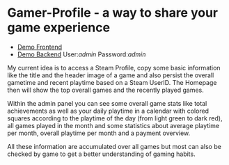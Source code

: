 # Gamer-Profile - a way to share your game experience

- [Demo Frontend](https://gamer-profile.kochniss.com)
- [Demo Backend](https://gamer-profile.kochniss.com/admin/) User:*admin* Password:*admin*

My current idea is to access a Steam Profile, copy some basic information like the
title and the header image of a game and also persist the overall gametime and
recent playtime based on a Steam UserID. The Homepage then will show the top
overall games and the recently played games.

Within the admin panel you can see some overall game stats like total achievements as well as
your daily playtime in a calendar with colored squares according to the playtime of the day 
(from light green to dark red), all games played in the month and some statistics about average
playtime per month, overall playtime per month and a payment overview.

All these information are accumulated over all games but most can also be checked by game to
get a better understanding of gaming habits. 
